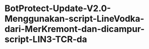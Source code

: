# BotProtect-Update-V2.0-Menggunakan-script-LineVodka-dari-MerKremont-dan-dicampur-script-LIN3-TCR-da